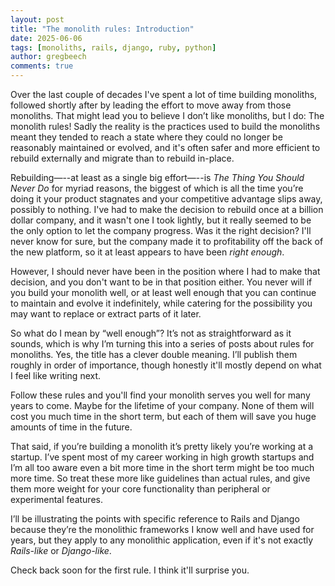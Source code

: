```yaml
---
layout: post
title: "The monolith rules: Introduction"
date: 2025-06-06
tags: [monoliths, rails, django, ruby, python]
author: gregbeech
comments: true
---
```


Over the last couple of decades I've spent a lot of time building monoliths, followed shortly after by leading the effort to move away from those monoliths. That might lead you to believe I don’t like monoliths, but I do: The monolith rules! Sadly the reality is the practices used to build the monoliths meant they tended to reach a state where they could no longer be reasonably maintained or evolved, and it's often safer and more efficient to rebuild externally and migrate than to rebuild in-place.

Rebuilding—--at least as a single big effort—--is _The Thing You Should Never Do_ for myriad reasons, the biggest of which is all the time you’re doing it your product stagnates and your competitive advantage slips away, possibly to nothing. I've had to make the decision to rebuild once at a billion dollar company, and it wasn't one I took lightly, but it really seemed to be the only option to let the company progress. Was it the right decision? I'll never know for sure, but the company made it to profitability off the back of the new platform, so it at least appears to have been _right enough_.

However, I should never have been in the position where I had to make that decision, and you don't want to be in that position either. You never will if you build your monolith well, or at least well enough that you can continue to maintain and evolve it indefinitely, while catering for the possibility you may want to replace or extract parts of it later. 

So what do I mean by “well enough”? It’s not as straightforward as it sounds, which is why I’m turning this into a series of posts about rules for monoliths. Yes, the title has a clever double meaning. I’ll publish them roughly in order of importance, though honestly it'll mostly depend on what I feel like writing next.

Follow these rules and you'll find your monolith serves you well for many years to come. Maybe for the lifetime of your company. None of them will cost you much time in the short term, but each of them will save you huge amounts of time in the future. 

That said, if you’re building a monolith it’s pretty likely you’re working at a startup. I’ve spent most of my career working in high growth startups and I’m all too aware even a bit more time in the short term might be too much more time. So treat these more like guidelines than actual rules, and give them more weight for your core functionality than peripheral or experimental features.

I’ll be illustrating the points with specific reference to Rails and Django because they’re the monolithic frameworks I know well and have used for years, but they apply to any monolithic application, even if it's not exactly _Rails-like_ or _Django-like_.

Check back soon for the first rule. I think it'll surprise you.
